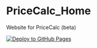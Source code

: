 # PriceCalc_Home
Website for PriceCalc (beta)

[![Deploy to GitHub Pages](https://github.com/JosephM101/PriceCalc_Home/actions/workflows/main.yml/badge.svg)](https://github.com/JosephM101/PriceCalc_Home/actions/workflows/main.yml)
